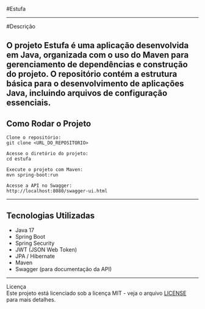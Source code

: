 #Estufa

---

#Descrição

O projeto **Estufa** é uma aplicação desenvolvida em Java, organizada com o uso do Maven para gerenciamento de dependências e construção do projeto. O repositório contém a estrutura básica para o desenvolvimento de aplicações Java, incluindo arquivos de configuração essenciais.
---

## Como Rodar o Projeto
```
Clone o repositório:
git clone <URL_DO_REPOSITORIO>

Acesse o diretório do projeto:
cd estufa

Execute o projeto com Maven:
mvn spring-boot:run

Acesse a API no Swagger:
http://localhost:8080/swagger-ui.html
```
---

## Tecnologias Utilizadas

- Java 17
- Spring Boot
- Spring Security
- JWT (JSON Web Token)
- JPA / Hibernate
- Maven
- Swagger (para documentação da API)

---
Licença  
Este projeto está licenciado sob a licença MIT - veja o arquivo [LICENSE](LICENSE) para mais detalhes.
